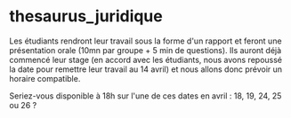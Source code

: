 # thesaurus_juridique

Les étudiants rendront leur travail sous la forme d'un rapport et feront une présentation orale (10mn par groupe + 5 min de questions). Ils auront déjà commencé leur stage (en accord avec les étudiants, nous avons repoussé la date pour remettre leur travail au 14 avril) et nous allons donc prévoir un horaire compatible.

Seriez-vous disponible à 18h  sur l'une de ces dates en avril : 18, 19, 24, 25 ou 26 ?
